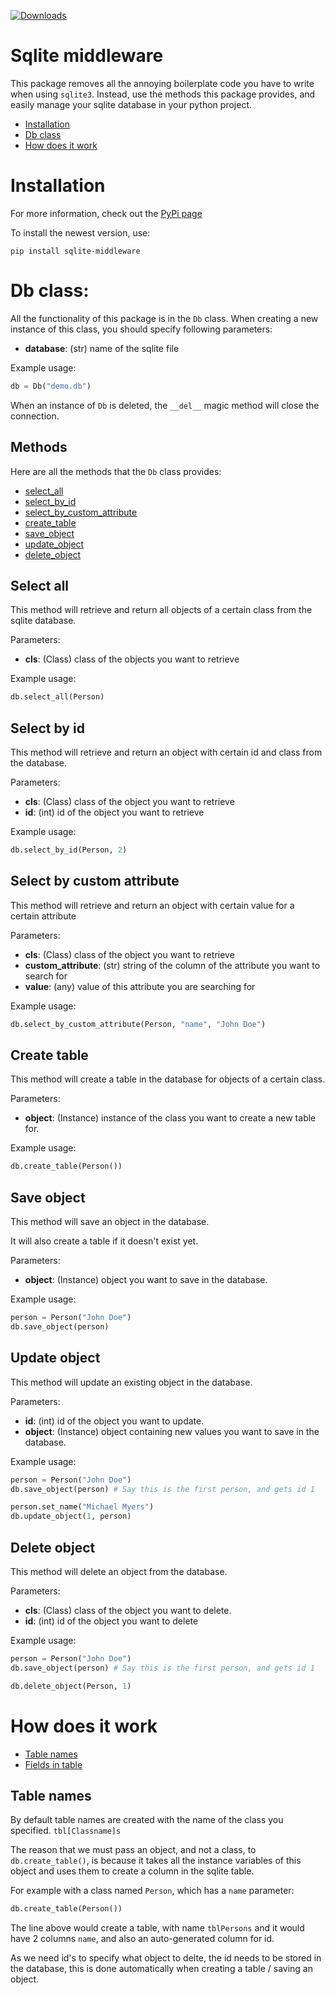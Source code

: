 [![Downloads](https://static.pepy.tech/badge/sqlite-middleware)](https://pepy.tech/project/sqlite-middleware) <br>

# Sqlite middleware
This package removes all the annoying boilerplate code you have to write when using `sqlite3`. Instead, use the methods this package provides, and easily manage your sqlite database in your python project.

- [Installation](#installation)
- [Db class](#db-class)
- [How does it work]()

# Installation

For more information, check out the [PyPi page](https://pypi.org/project/sqlite-middleware/)

To install the newest version, use:
```
pip install sqlite-middleware
```

# Db class:
All the functionality of this package is in the `Db` class.
When creating a new instance of this class, you should specify following parameters:
- **database**: (str) name of the sqlite file

Example usage:
```python
db = Db("demo.db")
```

When an instance of `Db` is deleted, the `__del__` magic method will close the connection.

## Methods
Here are all the methods that the `Db` class provides:
- [select_all](#select-all)
- [select_by_id](#select-by-id)
- [select_by_custom_attribute](#select-by-custom-attribute)
- [create_table](#create-table)
- [save_object](#save-object)
- [update_object](#update-object)
- [delete_object](#delete-object)

## Select all
This method will retrieve and return all objects of a certain class from the sqlite database.

Parameters:
- **cls**: (Class) class of the objects you want to retrieve

Example usage:
```python
db.select_all(Person)
```

## Select by id
This method will retrieve and return an object with certain id and class from the database.

Parameters:
- **cls**: (Class) class of the object you want to retrieve
- **id**: (int) id of the object you want to retrieve

Example usage:
```python
db.select_by_id(Person, 2)
```

## Select by custom attribute
This method will retrieve and return an object with certain value for a certain attribute

Parameters:
- **cls**: (Class) class of the object you want to retrieve
- **custom_attribute**: (str) string of the column of the attribute you want to search for
- **value**: (any) value of this attribute you are searching for

Example usage:
```python
db.select_by_custom_attribute(Person, "name", "John Doe")
```

## Create table
This method will create a table in the database for objects of a certain class.

Parameters:
- **object**: (Instance) instance of the class you want to create a new table for.

Example usage:
```python
db.create_table(Person())
```

## Save object
This method will save an object in the database.

It will also create a table if it doesn't exist yet.

Parameters:
- **object**: (Instance) object you want to save in the database.

Example usage:
```python
person = Person("John Doe")
db.save_object(person)
```

## Update object
This method will update an existing object in the database.

Parameters:
- **id**: (int) id of the object you want to update.
- **object**: (Instance) object containing new values you want to save in the database.

Example usage:
```python
person = Person("John Doe")
db.save_object(person) # Say this is the first person, and gets id 1

person.set_name("Michael Myers")
db.update_object(1, person)
```

## Delete object
This method will delete an object from the database.

Parameters:
- **cls**: (Class) class of the object you want to delete.
- **id**: (int) id of the object you want to delete

Example usage:
```python
person = Person("John Doe")
db.save_object(person) # Say this is the first person, and gets id 1

db.delete_object(Person, 1)
```

# How does it work
- [Table names](#table-names)
- [Fields in table](#fields-in-table)

## Table names
By default table names are created with the name of the class you specified. 
`tbl[Classname]s`

The reason that we must pass an object, and not a class, to `db.create_table()`, is because it takes all the instance variables of this object and uses them to create a column in the sqlite table.

For example with a class named `Person`, which has a `name` parameter:
```python
db.create_table(Person())
```
The line above would create a table, with name `tblPersons` and it would have 2 columns `name`, and also an auto-generated column for id.

As we need id's to specify what object to delte, the id needs to be stored in the database, this is done automatically when creating a table / saving an object.
